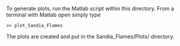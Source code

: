 To generate plots, run the Matlab script within this directory.  From a terminal with Matlab open simply type
```
>> plot_Sandia_Flames
```
The plots are created and put in the Sandia_Flames/Plots/ directory.
